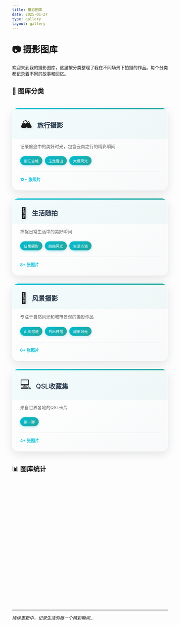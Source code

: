 ```yaml
---
title: 摄影图库
date: 2025-01-27
type: gallery
layout: gallery
---
```

# 📷 摄影图库

欢迎来到我的摄影图库，这里按分类整理了我在不同场景下拍摄的作品。每个分类都记录着不同的故事和回忆。

## 📂 图库分类

<div class="gallery-categories">

<div class="category-card travel-card">
<div class="card-header">
<span class="card-icon">🏔️</span>
<h3><a href="/gallery/travel/">旅行摄影</a></h3>
</div>
<div class="card-content">
<p class="card-description">记录旅途中的美好时光，包含云南之行的精彩瞬间</p>
<div class="card-tags">
<span class="tag">丽江古城</span>
<span class="tag">玉龙雪山</span>
<span class="tag">大理风光</span>
</div>
<div class="card-stats">
<span class="photo-count">12+ 张照片</span>
</div>
</div>
</div>

<div class="category-card life-card">
<div class="card-header">
<span class="card-icon">📱</span>
<h3><a href="/gallery/life/">生活随拍</a></h3>
</div>
<div class="card-content">
<p class="card-description">捕捉日常生活中的美好瞬间</p>
<div class="card-tags">
<span class="tag">日常摄影</span>
<span class="tag">航拍风光</span>
<span class="tag">生活点滴</span>
</div>
<div class="card-stats">
<span class="photo-count">8+ 张照片</span>
</div>
</div>
</div>

<div class="category-card landscape-card">
<div class="card-header">
<span class="card-icon">🌄</span>
<h3><a href="/gallery/landscape/">风景摄影</a></h3>
</div>
<div class="card-content">
<p class="card-description">专注于自然风光和城市景观的摄影作品</p>
<div class="card-tags">
<span class="tag">山川河流</span>
<span class="tag">日出日落</span>
<span class="tag">城市风光</span>
</div>
<div class="card-stats">
<span class="photo-count">6+ 张照片</span>
</div>
</div>
</div>

<div class="category-card tech-card">
<div class="card-header">
<span class="card-icon">💻</span>
<h3><a href="/gallery/tech/">QSL收藏集</a></h3>
</div>
<div class="card-content">
<p class="card-description">来自世界各地的QSL卡片</p>
<div class="card-tags">
<span class="tag">第一弹</span>
</div>
<div class="card-stats">
<span class="photo-count">4+ 张照片</span>
</div>
</div>
</div>

</div>

## 📊 图库统计

<div class="gallery-stats">
<div class="stats-container">
<div class="stat-item">
<div class="stat-icon">📁</div>
<div class="stat-info">
<span class="stat-number" data-count="4">0</span>
<span class="stat-label">分类</span>
</div>
</div>
<div class="stat-item">
<div class="stat-icon">📸</div>
<div class="stat-info">
<span class="stat-number" data-count="30">0</span>
<span class="stat-label">照片</span>
</div>
</div>
<div class="stat-item">
<div class="stat-icon">📅</div>
<div class="stat-info">
<span class="stat-number" data-count="2025">0</span>
<span class="stat-label">年份</span>
</div>
</div>
</div>
</div>

---

*持续更新中，记录生活的每一个精彩瞬间...*

<style>
/* 摄影图库归档页面样式 */
.gallery-categories {
    display: grid;
    grid-template-columns: repeat(auto-fit, minmax(320px, 1fr));
    gap: 25px;
    margin: 40px 0;
}

/* 分类卡片样式 */
.category-card {
    background: linear-gradient(145deg, #ffffff 0%, #f8f9fa 100%);
    border-radius: 20px;
    padding: 0;
    box-shadow: 0 10px 30px rgba(0, 0, 0, 0.1);
    transition: all 0.4s cubic-bezier(0.175, 0.885, 0.32, 1.275);
    overflow: hidden;
    position: relative;
    border: 1px solid rgba(255, 255, 255, 0.2);
}

.category-card::before {
    content: '';
    position: absolute;
    top: 0;
    left: 0;
    right: 0;
    height: 4px;
    background: linear-gradient(90deg, #00bcd4, #26a69a);
    transition: all 0.3s ease;
}

.category-card:hover {
    transform: translateY(-8px) scale(1.02);
    box-shadow: 0 20px 40px rgba(0, 0, 0, 0.15);
}

.category-card:hover::before {
    height: 6px;
    background: linear-gradient(90deg, #00acc1, #26a69a, #66bb6a);
}

/* 卡片头部 */
.card-header {
    display: flex;
    align-items: center;
    padding: 25px 25px 15px;
    background: linear-gradient(135deg, rgba(0, 188, 212, 0.05) 0%, rgba(38, 166, 154, 0.05) 100%);
}

.card-icon {
    font-size: 2.5em;
    margin-right: 15px;
    filter: drop-shadow(2px 2px 4px rgba(0, 0, 0, 0.1));
    animation: float 3s ease-in-out infinite;
}

@keyframes float {
    0%, 100% { transform: translateY(0px); }
    50% { transform: translateY(-5px); }
}

.card-header h3 {
    margin: 0;
    font-size: 1.5em;
    font-weight: 600;
    color: #2c3e50;
    transition: all 0.3s ease;
}

.card-header h3 a {
    color: inherit;
    text-decoration: none;
    position: relative;
}

.card-header h3 a::after {
    content: '';
    position: absolute;
    bottom: -2px;
    left: 0;
    width: 0;
    height: 2px;
    background: linear-gradient(90deg, #00bcd4, #26a69a);
    transition: width 0.3s ease;
}

.card-header h3 a:hover::after {
    width: 100%;
}

/* 卡片内容 */
.card-content {
    padding: 0 25px 25px;
}

.card-description {
    color: #666;
    line-height: 1.6;
    margin-bottom: 20px;
    font-size: 1em;
}

/* 标签样式 */
.card-tags {
    display: flex;
    flex-wrap: wrap;
    gap: 8px;
    margin-bottom: 20px;
}

.tag {
    background: linear-gradient(135deg, #00bcd4, #26a69a);
    color: white;
    padding: 6px 12px;
    border-radius: 20px;
    font-size: 0.85em;
    font-weight: 500;
    transition: all 0.3s ease;
    box-shadow: 0 2px 8px rgba(0, 188, 212, 0.3);
}

.tag:hover {
    transform: translateY(-2px);
    box-shadow: 0 4px 12px rgba(0, 188, 212, 0.4);
}

/* 卡片统计 */
.card-stats {
    display: flex;
    justify-content: space-between;
    align-items: center;
    padding-top: 15px;
    border-top: 1px solid #eee;
}

.photo-count {
    color: #00bcd4;
    font-weight: 600;
    font-size: 0.95em;
}

/* 特定卡片主题色 */
.travel-card:hover::before {
    background: linear-gradient(90deg, #ff6b6b, #ffa726);
}

.life-card:hover::before {
    background: linear-gradient(90deg, #42a5f5, #66bb6a);
}

.landscape-card:hover::before {
    background: linear-gradient(90deg, #26a69a, #66bb6a);
}

.tech-card:hover::before {
    background: linear-gradient(90deg, #ab47bc, #7e57c2);
}

/* 图库统计样式 */
.gallery-stats {
    margin: 50px 0;
    padding: 40px 20px;
    background: linear-gradient(135deg, #667eea 0%, #764ba2 100%);
    border-radius: 25px;
    box-shadow: 0 15px 35px rgba(102, 126, 234, 0.3);
    position: relative;
    overflow: hidden;
}

.gallery-stats::before {
    content: '';
    position: absolute;
    top: 0;
    left: 0;
    right: 0;
    bottom: 0;
    background: url('data:image/svg+xml,<svg xmlns="http://www.w3.org/2000/svg" viewBox="0 0 100 100"><defs><pattern id="grain" width="100" height="100" patternUnits="userSpaceOnUse"><circle cx="25" cy="25" r="1" fill="rgba(255,255,255,0.1)"/><circle cx="75" cy="75" r="1" fill="rgba(255,255,255,0.1)"/><circle cx="50" cy="10" r="0.5" fill="rgba(255,255,255,0.05)"/></pattern></defs><rect width="100" height="100" fill="url(%23grain)"/></svg>');
    opacity: 0.3;
}

.stats-container {
    display: grid;
    grid-template-columns: repeat(auto-fit, minmax(150px, 1fr));
    gap: 25px;
    position: relative;
    z-index: 1;
}

.stat-item {
    display: flex;
    align-items: center;
    padding: 25px;
    background: rgba(255, 255, 255, 0.15);
    backdrop-filter: blur(10px);
    border-radius: 20px;
    border: 1px solid rgba(255, 255, 255, 0.2);
    transition: all 0.4s cubic-bezier(0.175, 0.885, 0.32, 1.275);
    position: relative;
    overflow: hidden;
}

.stat-item::before {
    content: '';
    position: absolute;
    top: 0;
    left: -100%;
    width: 100%;
    height: 100%;
    background: linear-gradient(90deg, transparent, rgba(255, 255, 255, 0.2), transparent);
    transition: left 0.6s ease;
}

.stat-item:hover::before {
    left: 100%;
}

.stat-item:hover {
    transform: translateY(-8px) scale(1.05);
    background: rgba(255, 255, 255, 0.25);
    box-shadow: 0 15px 30px rgba(0, 0, 0, 0.2);
}

.stat-icon {
    font-size: 2.5em;
    margin-right: 15px;
    filter: drop-shadow(2px 2px 4px rgba(0, 0, 0, 0.3));
    animation: pulse 2s ease-in-out infinite;
}

@keyframes pulse {
    0%, 100% { transform: scale(1); }
    50% { transform: scale(1.1); }
}

.stat-info {
    display: flex;
    flex-direction: column;
    align-items: flex-start;
}

.stat-number {
    font-size: 2.2em;
    font-weight: 700;
    color: #ffffff;
    margin-bottom: 5px;
    text-shadow: 2px 2px 4px rgba(0, 0, 0, 0.3);
    transition: all 0.3s ease;
}

.stat-label {
    color: rgba(255, 255, 255, 0.9);
    font-size: 1em;
    font-weight: 500;
    text-transform: uppercase;
    letter-spacing: 1px;
    text-shadow: 1px 1px 2px rgba(0, 0, 0, 0.3);
}

/* 主标题样式 */
.gallery h1 {
    text-align: center;
    color: #2c3e50;
    margin-bottom: 30px;
    font-size: 2.5em;
}

.gallery h2 {
    color: #2c3e50;
    margin-top: 40px;
    margin-bottom: 20px;
    font-size: 1.8em;
}

/* 响应式设计 */
@media (max-width: 768px) {
    .gallery-categories {
        grid-template-columns: 1fr;
        gap: 20px;
    }
  
    .gallery-stats {
        flex-direction: column;
        gap: 20px;
    }
  
    .gallery h1 {
        font-size: 2em;
    }
  
    .stat-number {
        font-size: 2em;
    }
}

/* 通用样式 */
.gallery p {
    color: #666;
    line-height: 1.6;
    margin-bottom: 20px;
    font-size: 1.1em;
}

/* 页面加载动画 */
@keyframes fadeInUp {
    from {
        opacity: 0;
        transform: translateY(30px);
    }
    to {
        opacity: 1;
        transform: translateY(0);
    }
}

.category-card {
    animation: fadeInUp 0.6s ease-out forwards;
}

.category-card:nth-child(1) { animation-delay: 0.1s; }
.category-card:nth-child(2) { animation-delay: 0.2s; }
.category-card:nth-child(3) { animation-delay: 0.3s; }
.category-card:nth-child(4) { animation-delay: 0.4s; }

.gallery-stats {
    animation: fadeInUp 0.8s ease-out 0.5s forwards;
    opacity: 0;
}

/* 滚动触发动画 */
.animate-on-scroll {
    opacity: 0;
    transform: translateY(50px);
    transition: all 0.8s ease-out;
}

.animate-on-scroll.animated {
    opacity: 1;
    transform: translateY(0);
}
</style>

<script>
// 数字动画效果
function animateNumbers() {
    const numbers = document.querySelectorAll('.stat-number[data-count]');
  
    numbers.forEach(number => {
        const target = parseInt(number.getAttribute('data-count'));
        const duration = 2000; // 2秒动画
        const step = target / (duration / 16); // 60fps
        let current = 0;
    
        const timer = setInterval(() => {
            current += step;
            if (current >= target) {
                current = target;
                clearInterval(timer);
            }
        
            if (target === 30) {
                number.textContent = Math.floor(current) + '+';
            } else {
                number.textContent = Math.floor(current);
            }
        }, 16);
    });
}

// 滚动动画观察器
function initScrollAnimations() {
    const observer = new IntersectionObserver((entries) => {
        entries.forEach(entry => {
            if (entry.isIntersecting) {
                entry.target.classList.add('animated');
            
                // 如果是统计模块，触发数字动画
                if (entry.target.classList.contains('gallery-stats')) {
                    setTimeout(animateNumbers, 300);
                }
            }
        });
    }, {
        threshold: 0.1,
        rootMargin: '0px 0px -50px 0px'
    });
  
    // 观察需要动画的元素
    document.querySelectorAll('.gallery-stats, .category-card').forEach(el => {
        el.classList.add('animate-on-scroll');
        observer.observe(el);
    });
}

// 卡片悬停效果增强
function enhanceCardInteractions() {
    const cards = document.querySelectorAll('.category-card');
  
    cards.forEach(card => {
        card.addEventListener('mouseenter', function() {
            // 添加轻微的倾斜效果
            this.style.transform = 'translateY(-8px) scale(1.02) rotateY(5deg)';
        });
    
        card.addEventListener('mouseleave', function() {
            this.style.transform = '';
        });
    
        // 点击波纹效果
        card.addEventListener('click', function(e) {
            const ripple = document.createElement('div');
            const rect = this.getBoundingClientRect();
            const size = Math.max(rect.width, rect.height);
            const x = e.clientX - rect.left - size / 2;
            const y = e.clientY - rect.top - size / 2;
        
            ripple.style.cssText = `
                position: absolute;
                width: ${size}px;
                height: ${size}px;
                left: ${x}px;
                top: ${y}px;
                background: rgba(255, 255, 255, 0.3);
                border-radius: 50%;
                transform: scale(0);
                animation: ripple 0.6s ease-out;
                pointer-events: none;
                z-index: 1000;
            `;
        
            this.style.position = 'relative';
            this.style.overflow = 'hidden';
            this.appendChild(ripple);
        
            setTimeout(() => {
                ripple.remove();
            }, 600);
        });
    });
}

// 添加CSS动画关键帧
const style = document.createElement('style');
style.textContent = `
    @keyframes ripple {
        to {
            transform: scale(2);
            opacity: 0;
        }
    }
`;
document.head.appendChild(style);

// 页面加载完成后初始化
document.addEventListener('DOMContentLoaded', function() {
    initScrollAnimations();
    enhanceCardInteractions();
  
    // 延迟启动数字动画，如果统计模块在视口内
    setTimeout(() => {
        const statsElement = document.querySelector('.gallery-stats');
        if (statsElement) {
            const rect = statsElement.getBoundingClientRect();
            if (rect.top < window.innerHeight && rect.bottom > 0) {
                animateNumbers();
            }
        }
    }, 1000);
});
</script>
